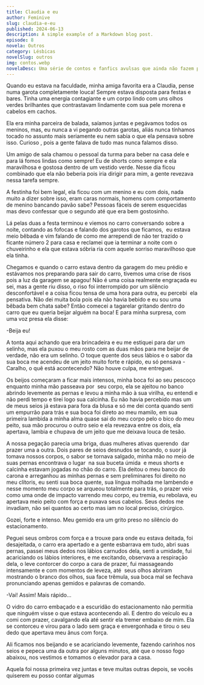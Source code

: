 ```yaml
---
title: Claudia e eu
author: Feminive
slug: claudia-e-eu
published: 2024-06-13
description: A simple example of a Markdown blog post.
episode: 8
novela: Outros
category: Lésbicas
novelSlug: outros
img: contos.webp
novelaDesc: Uma série de contos e fanfics avulsas que ainda não fazem parte de uma novela.
---
```


Quando eu estava na faculdade, minha amiga favorita era a Claudia, pense numa garota completamente louca! Sempre estava disposta para festas e bares. Tinha uma energia contagiante e um corpo lindo com uns olhos verdes brilhantes que contrastavam lindamente com sua pele morena e cabelos em cachos.

Ela era minha parceira de balada, saíamos juntas e pegávamos todos os meninos, mas, eu nunca a vi pegando outras garotas, aliás nunca tínhamos tocado no assunto mais seriamente eu nem sabia o que ela pensava sobre isso. Curioso , pois a gente falava de tudo mas nunca falamos disso.

Um amigo de sala chamou o pessoal da turma para beber na casa dele e para lá fomos lindas como sempre! Eu de shorts como sempre e ela maravilhosa e gostosa dentro de um vestido verde. Nesse dia ficou combinado que ela não beberia pois iria dirigir para mim, a gente revezava nessa tarefa sempre.

A festinha foi bem legal, ela ficou com um menino e eu com dois, nada muito a dizer sobre isso, eram caras normais, homens com comportamento de menino bancando pavão sabe? Pessoas fáceis de serem esquecidas mas devo confessar que o segundo até que era bem gostosinho.

Lá pelas duas a festa terminou e viemos no carro conversando sobre a noite, contando as fofocas e falando dos garotos que ficamos,  eu estava meio bêbada e vim falando de como me arrependi de não ter trazido o ficante número 2 para casa e reclamei que ia terminar a noite com o chuveirinho e ela que estava sóbria ria com aquele sorriso maravilhoso que ela tinha.

Chegamos e quando o carro estava dentro da garagem do meu prédio e estávamos nos preparando para sair do carro, tivemos uma crise de risos pois a luz da garagem se apagou! Não é uma coisa realmente engraçada eu sei, mas a gente riu disso, o riso foi interrompido por um silêncio desconfortável e a coisa ficou tensa de uma hora para outra, eu percebi  ela pensativa. Não dei muita bola pois ela não havia bebido e eu sou uma bêbada bem chata sabe? Então comecei a tagarelar gritando dentro do carro que eu queria beijar alguém na boca! E para minha surpresa, com uma voz presa ela disse:

-Beija eu!

A tonta aqui achando que era brincadeira e eu me estiquei para dar um selinho, mas ela puxou o meu rosto com as duas mãos para me beijar de verdade, não era um selinho. O toque quente dos seus lábios e o sabor da sua boca me acendeu de um jeito muito forte e rápido, eu só pensava - Caralho, o quê está acontecendo? Não houve culpa, me entreguei.

Os beijos começaram a ficar mais intensos, minha boca foi ao seu pescoço enquanto minha mão passeava por  seu corpo, ela se ajeitou no banco abrindo levemente as pernas e levou a minha mão à sua virilha, eu entendi e não perdi tempo e tirei logo sua calcinha. Eu não havia percebido mas um de meus seios já estava para fora da blusa e só me dei conta quando senti um empurrão para trás e sua boca foi direto ao meu mamilo, em sua primeira lambida a minha alma quase sai do meu corpo pelo o bico do meu peito, sua mão procurou o outro seio e ela revezava entre os dois, ela apertava, lambia e chupava de um jeito que me deixava louca de tesão.

A nossa pegação parecia uma briga, duas mulheres ativas querendo  dar prazer uma a outra. Dois pares de seios desnudos se tocando, o suor já tomava nossos corpos, o sabor se tornava salgado, minha mão no meio de suas pernas encontrava o lugar  na sua buceta úmida  e meus shorts e calcinha estavam jogadas no chão do carro. Ela deitou o meu banco do carona e arreganhou as minhas pernas e sem preliminares foi direito no meu clítoris, eu senti sua boca quente, sua língua molhada me lambendo e nesse momento meu corpo se arqueou totalmente para trás, o prazer veio como uma onde de impacto varrendo meu corpo, eu tremia, eu rebolava, eu apertava meio peito com força e puxava seus cabelos. Seus dedos me invadiam, não sei quantos ao certo mas iam no local preciso, cirúrgico.

Gozei, forte e intenso. Meu gemido era um grito preso no silêncio do estacionamento.

Peguei seus ombros com força e a trouxe para onde eu estava deitada, foi desajeitada, o carro era apertado e a gente esbarrava em tudo, abri suas pernas, passei meus dedos nos lábios carnudos dela, senti a umidade, fui acariciando os lábios interiores, e me excitando, observava a respiração dela, o leve contorcer do corpo a cara de prazer, fui massageando intensamente e com momentos de leveza, até  seus olhos abriram mostrando o branco dos olhos, sua face trêmula, sua boca mal se fechava pronunciando apenas gemidos e palavras de comando.

-Vai! Assim! Mais rápido...

O vidro do carro embaçado e a escuridão do estacionamento não permitia que ninguém visse o que estava acontecendo ali. E dentro do veículo eu a comi com prazer, cavalgando ela até sentir ela tremer embaixo de mim. Ela se contorceu e virou para o lado sem graça e envergonhada e tirou o seu dedo que apertava meu ânus com força.

Ali ficamos nos beijando e se acariciando levemente, fazendo carinhos nos seios e pepeca uma da outra por alguns minutos, até que o nosso fogo abaixou, nos vestimos e tomamos o elevador para a casa.

Aquela foi nossa primeira vez juntas e teve muitas outras depois, se vocês quiserem eu posso contar algumas

